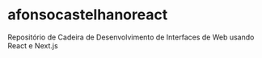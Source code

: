# afonsocastelhanoreact
Repositório de Cadeira de Desenvolvimento de Interfaces de Web usando React e Next.js
